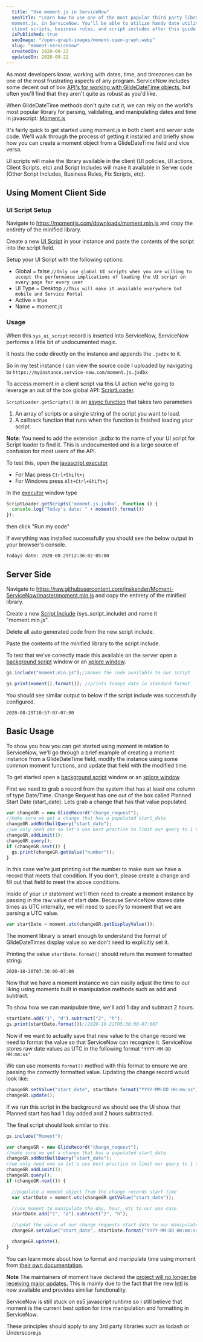 ```yaml
---
  title: "Use moment.js in ServiceNow"
  seoTitle: "Learn how to use one of the most popular third party libraries,
  moment.js, in ServiceNow. You'll be able to utilize handy date utilities in
  client scripts, business rules, and script includes after this guide."
  isPublished: true
  seoImage: "/open-graph-images/moment-open-graph.webp"
  slug: "moment-servicenow"
  createdOn: 2020-09-22
  updatedOn: 2020-09-22
---
```


<script>

</script>

As most developers know, working with dates, time, and timezones can be one of the most frustrating aspects of any program. ServiceNow includes some decent out of box [API's for working with GlideDateTime objects](https://developer.servicenow.com/dev.do#!/reference/api/orlando/server_legacy/c_GlideDateTimeAPI?navFilter=glidedatetime), but often you'll find that they aren't quite as robust as you'd like.

When GlideDateTime methods don't quite cut it, we can rely on the world's most popular library for parsing, validating, and manipulating dates and time in javascript: [Moment.js](https://momentjs.com/)


It's fairly quick to get started using moment.js in both client and server side code. We'll walk through the process of getting it installed and briefly show how you can create a moment object from a GlideDateTime field and vice versa.

UI scripts will make the library available in the client (UI policies, UI actions, Client Scripts, etc) and Script Includes will make it available in Server code (Other Script Includes, Business Rules, Fix Scripts, etc).

## Using Moment Client Side

### UI Script Setup

Navigate to https://momentjs.com/downloads/moment.min.js and copy the entirety of the minified library.

Create a new [UI Script](https://docs.servicenow.com/bundle/orlando-application-development/page/script/client-scripts/concept/c_UIScripts.html) in your instance and paste the contents of the script into the script field.

Setup your UI Script with the following options:

* Global = false ```//Only use global UI scripts when you are willing to accept the performance implications of loading the UI script on every page for every user```
* UI Type = Desktop ```//This will make it available everywhere but mobile and Service Portal```
* Active = true
* Name = moment.js

### Usage

When this ```sys_ui_script``` record is inserted into ServiceNow, ServiceNow performs a little bit of undocumented magic.

It hosts the code directly on the instance and appends the ```.jsdbx``` to it.

So in my test instance I can view the source code I uploaded by navigating to
```https://myinstance.service-now.com/moment.js.jsdbx```

To access moment in a client script via this UI action we're going to leverage an out of the box global API: [ScriptLoader](https://docs.servicenow.com/bundle/rome-application-development/page/app-store/dev_portal/API_reference/ScriptLoader/concept/c_ScriptLoaderAPI.html#c_ScriptLoaderAPI).

```ScriptLoader.getScripts()``` is an [async function](https://developer.mozilla.org/en-US/docs/Web/JavaScript/Reference/Statements/async_function) that takes two parameters

1. An array of scripts or a single string of the script you want to load.
2. A callback function that runs when the function is finished loading your script.

**Note**: You need to add the extension .jsdbx to the name of your UI script for Script loader to find it. This is undocumented and is a large source of confusion for most users of the API.

To test this, open the [javascript executor](https://community.servicenow.com/community?id=community_blog&sys_id=5f2de6e5dbd0dbc01dcaf3231f961936)

* For Mac press `Ctrl+Shift+j`
* For Windows press `Alt+Ctrl+Shift+j`

In the [executor](https://community.servicenow.com/community?id=community_blog&sys_id=5f2de6e5dbd0dbc01dcaf3231f961936) window type

```js
ScriptLoader.getScripts('moment.js.jsdbx', function () {
  console.log("Today's date: " + moment().format())
});
```


then click "Run my code"

If everything was installed successfully you should see the below output in your browser's console.

`Todays date: 2020-08-29T12:36:02-05:00`

## Server Side

Navigate to https://raw.githubusercontent.com/jnskender/Moment-ServiceNow/master/moment.min.js and copy the entirety of the minified library.

Create a new [Script Include](https://docs.servicenow.com/bundle/paris-application-development/page/script/server-scripting/concept/c_ScriptIncludes.html)   (sys_script_include) and name it "moment.min.js".

Delete all auto generated code from the new script include.

Paste the contents of the minified library to the script include.


To test that we've correctly made this available on the server open a [background script](https://developer.servicenow.com/blog.do?p=/post/training-scriptsbg/) window or an [xplore window](https://developer.servicenow.com/connect.do#!/share/contents/9650888_xplore_developer_toolkit?t=PRODUCT_DETAILS).

```js
gs.include("moment.min.js");//makes the code available to our script

gs.print(moment().format()); //prints todays date in standard format
```

You should see similar output to below if the script include was successfully configured.

`2020-08-29T10:57:07-07:00`

## Basic Usage

To show you how you can get started using moment in relation to ServiceNow, we'll go through a brief example of creating a moment instance from a GlideDateTime field, modify the instance using some common moment functions, and update that field with the modified time.

To get started open a [background script](https://developer.servicenow.com/blog.do?p=/post/training-scriptsbg/) window or an [xplore window](https://developer.servicenow.com/connect.do#!/share/contents/9650888_xplore_developer_toolkit?t=PRODUCT_DETAILS).

First we need to grab a record from the system that has at least one column of type Date/Time. Change Request has one out of the box called Planned Start Date (start_date). Lets grab a change that has that value populated.

```js
var changeGR = new GlideRecord("change_request");
//make sure we get a change that has a populated start_date
changeGR.addNotNullQuery("start_date");
//we only need one so let's use best practice to limit our query to 1 to increase performance
changeGR.addLimit(1);
changeGR.query();
if (changeGR.next()) {
  gs.print(changeGR.getValue("number"));
}
```

In this case we're just printing out the number to make sure we have a record that meets that condition. If you don't, please create a change and fill out that field to meet the above conditions.

Inside of your `if` statement we'll then need to create a moment instance by passing in the raw value of start date. Because ServiceNow stores date times as UTC internally, we will need to specify to moment that we are parsing a UTC value.

```javascript
var startDate = moment.utc(changeGR.getDisplayValue());
```

The moment library is smart enough to understand the format of GlideDateTimes display value so we don't need to explicitly set it.

Printing the value `startDate.format()` should return the moment formatted string:

`2020-10-20T07:30:00-07:00`

Now that we have a moment instance we can easily adjust the time to our liking using moments built in manipulation methods such as add and subtract.

To show how we can manipulate time, we'll add 1 day and subtract 2 hours.

```javascript
startDate.add("1", "d").subtract("2", "h");
gs.print(startDate.format())//2020-10-21T05:30:00-07:007
```

Now if we want to actually save that new value to the change record we need to format the value so that ServiceNow can recognize it. ServiceNow stores raw date values as UTC in the following format `"YYYY-MM-DD HH:mm:ss"`

We can use moments `format()` method with this format to ensure we are passing the correctly formatted value. Updating the change record would look like:

```javascript
changeGR.setValue("start_date", startDate.format("YYYY-MM-DD HH:mm:ss"));
changeGR.update();
```

If we run this script in the background we should see the UI show that Planned start has had 1 day added and 2 hours subtracted.


The final script should look similar to this:

```javascript
gs.include("Moment");

var changeGR = new GlideRecord("change_request");
//make sure we get a change that has a populated start_date
changeGR.addNotNullQuery("start_date");
//we only need one so let's use best practice to limit our query to 1 to increase performance
changeGR.addLimit(1);
changeGR.query();
if (changeGR.next()) {

  //populate a moment object from the change records start time
  var startDate = moment.utc(changeGR.getValue("start_date"));

  //use moment to manipulate the day, hour, etc to our use case
  startDate.add("1", "d").subtract("2", "h");

  //updat the value of our change requests start date to our manipulated moment time
  changeGR.setValue("start_date", startDate.format("YYYY-MM-DD HH:mm:ss"));

  changeGR.update();
}
```

You can learn more about how to format and manipulate time using moment from [their own documentation](https://momentjs.com/).

**Note**
The maintainers of moment have declared the [project will no longer be receiving major updates.](https://momentjs.com/docs/#/-project-status/) This is mainly due to the fact that the new [Intl](https://developer.mozilla.org/en-US/docs/Web/JavaScript/Reference/Global_Objects/Intl) is now available and provides similiar functionality.

ServiceNow is still stuck on es5 javascript runtime so I still believe that moment is the current best option for time manipulation and formatting in ServiceNow.

These principles should apply to any 3rd party libraries such as lodash or Underscore.js